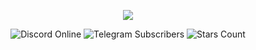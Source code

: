 <p align="center">
      <img src="https://s4.gifyu.com/images/animated-logo-full.gif" center;>
</p>

<p align="center">
    <img src="https://img.shields.io/discord/712117611550474290?label=discord&logo=discord" alt="Discord Online">
    <img src="https://img.shields.io/badge/dynamic/json?logo=telegram&color=success&label=telegram&query=result&suffix=%20subscribers&url=https%3A%2F%2Fapi.telegram.org%2Fbot5659493866%3AAAEM4De8DGWtgBv6iqec1f4xt67Wapl1cvg%2FgetChatMemberCount%3Fchat_id%3D%40burninglab" alt="Telegram Subscribers">
    <img src="https://img.shields.io/github/stars/burning-laboratory?style=social" alt="Stars Count">
</p>
